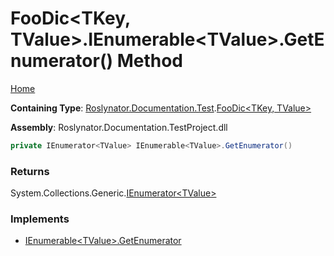 <a name="_top"></a>

# FooDic\<TKey, TValue>\.IEnumerable\<TValue>\.GetEnumerator\(\) Method

[Home](../../../../../README.md#_top)

**Containing Type**: [Roslynator.Documentation.Test](../../README.md#_top)\.[FooDic\<TKey, TValue>](../README.md#_top)

**Assembly**: Roslynator\.Documentation\.TestProject\.dll

```csharp
private IEnumerator<TValue> IEnumerable<TValue>.GetEnumerator()
```

### Returns

System\.Collections\.Generic\.[IEnumerator\<TValue>](https://docs.microsoft.com/en-us/dotnet/api/system.collections.generic.ienumerator-1)

### Implements

* [IEnumerable\<TValue>.GetEnumerator](https://docs.microsoft.com/en-us/dotnet/api/system.collections.generic.ienumerable-1.getenumerator)

